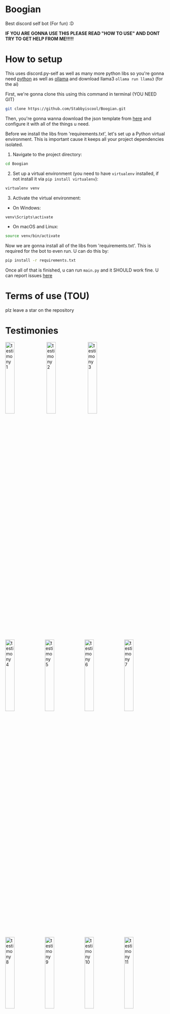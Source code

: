 # Boogian
Best discord self bot (For fun) :D

**IF YOU ARE GONNA USE THIS PLEASE READ "HOW TO USE" AND DONT TRY TO GET HELP FROM ME!!!!!**
# How to setup

This uses discord.py-self as well as many more python libs so you're gonna need [python](https://www.python.org/) as well as [ollama](ollama.ai) and download llama3 `ollama run llama3` (for the ai)

First, we're gonna clone this using this command in terminal (YOU NEED GIT)

```bash
git clone https://github.com/Stabbyiscool/Boogian.git
```

Then, you're gonna wanna download the json template from [here](https://file.io/fUFfquXzqonb) and configure it with all of the things u need.

Before we install the libs from 'requirements.txt', let's set up a Python virtual environment. This is important cause it keeps all your project dependencies isolated.

1. Navigate to the project directory:

```bash
cd Boogian
```

2. Set up a virtual environment (you need to have `virtualenv` installed, if not install it via `pip install virtualenv`):

```bash
virtualenv venv
```

3. Activate the virtual environment:

- On Windows:

```bash
venv\Scripts\activate
```

- On macOS and Linux:

```bash
source venv/bin/activate
```

Now we are gonna install all of the libs from 'requirements.txt'. This is required for the bot to even run. U can do this by:

```bash
pip install -r requirements.txt
```

Once all of that is finished, u can run `main.py` and it SHOULD work fine. U can report issues [here](https://github.com/Stabbyiscool/Boogian/issues)

# Terms of use (TOU)

plz leave a star on the repository

# Testimonies

<p>
  <img src="https://cdn.discordapp.com/attachments/1263283039329321022/1263847991895134208/image.png?ex=669bb9aa&is=669a682a&hm=931af2142a4db33b5044c6f6025358342f175cb92414cf631a6b264672614859&" alt="testimony 1" style="width: 24%; margin-right: 1%;">
  <img src="https://cdn.discordapp.com/attachments/1263283039329321022/1263848188436156488/image.png?ex=669bb9d9&is=669a6859&hm=96c405a5e55ed6b4e8d19e5ceebfd0675c2186fc1560db4bc63c9568bdef9a78&" alt="testimony 2" style="width: 24%; margin-right: 1%;">
  <img src="https://cdn.discordapp.com/attachments/1263283039329321022/1263848471690219520/image.png?ex=669bba1c&is=669a689c&hm=761b0c09c7a10964825dd49d3c9fbc0e21bfb57d966662d0a375c89598f39c2c&" alt="testimony 3" style="width: 24%; margin-right: 1%;">
  <img src="https://cdn.discordapp.com/attachments/1263283039329321022/1263850030465417248/image.png?ex=669bbb90&is=669a6a10&hm=1a923ce358a5b61536615b9f5c14a35f17bea7792ceaffc75a5d17f3cdcfd2a1&" alt="testimony 4" style="width: 24%;">
  <img src="https://cdn.discordapp.com/attachments/1242389019061387315/1263854160822927421/image.png?ex=669bbf69&is=669a6de9&hm=c7cbaa273b4ebbfe8f9ae39274564b9e312ada6c5648ead071783de3e315013c&" alt="testimony 5" style="width: 24%;">
  <img src="https://cdn.discordapp.com/attachments/1263283039329321022/1263860743044861982/image.png?ex=669bc58a&is=669a740a&hm=4e206451d2ea9b27e647b3db84b6ba60167fc9b27e93c89011b57387df941b8c&" alt="testimony 6" style="width: 24%;">
  <img src="https://cdn.discordapp.com/attachments/1263283039329321022/1263862262746054656/image.png?ex=669bc6f4&is=669a7574&hm=e4ddb261762a6c8ff66130fa542b767f2df6ac037a45821d68dfd73466453b3e&" alt="testimony 7" style="width: 24%;">
  <img src="https://cdn.discordapp.com/attachments/1263283039329321022/1263865734908346408/image.png?ex=669bca30&is=669a78b0&hm=a59055e5285de3000bf3903e8369b25e06374afc510737bc4b63a6bf814c9b21&" alt="testimony 8" style="width: 24%;">
  <img src="https://cdn.discordapp.com/attachments/1263283039329321022/1263866302749999144/image.png?ex=669bcab8&is=669a7938&hm=4ec2b2096b55f9e5d326bc281a189ffe4fb595f9ba14632dc2c63495035ea1af&" alt="testimony 9" style="width: 24%;">
  <img src="https://cdn.discordapp.com/attachments/1263283039329321022/1263986792504492103/image.png?ex=669c3aef&is=669ae96f&hm=db04c77447ff631a248b451b72a29a2ee815884f944e021f0fa0030c9860ade1&" alt="testimony 10" style="width: 24%;">
  <img src="https://cdn.discordapp.com/attachments/1263283039329321022/1263987493645193271/image.png?ex=669c3b96&is=669aea16&hm=096922f0b7d28922cd8166c81b3d4c8bbc2f32664963935e21bcff0cce738d55&" alt="testimony 11" style="width: 24%;">
</p>

# Contributors
<a href="https://discord.com/users/627905328075505683"><img src="https://images.weserv.nl/?url=https://cdn.discordapp.com/avatars/627905328075505683/a_a8408b7d540869bbbfc2e02d1a41b2dc.gif&fit=cover&mask=circle&maxage=7d" alt="Avatar" style="width:50px;"></a>
<a href="https://discord.com/users/1085537701035524187"><img src="https://images.weserv.nl/?url=https://cdn.discordapp.com/avatars/1085537701035524187/91264516fdd2241c37eec25d79103274.png&fit=cover&mask=circle&maxage=7d" alt="Avatar" style="width:50px;"></a>

thanks :D (Find and patch a bug to get put on the board of contributors!)